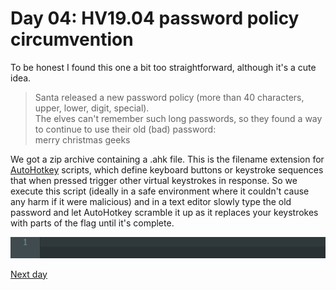 # Day 04: HV19.04 password policy circumvention
To be honest I found this one a bit too straightforward, although it's a cute idea.  

> Santa released a new password policy (more than 40 characters, upper, lower, digit, special).  
> The elves can't remember such long passwords, so they found a way to continue to use their old (bad) password:  
> merry christmas geeks  

We got a zip archive containing a .ahk file. This is the filename extension for [AutoHotkey](https://www.autohotkey.com/) scripts, which define keyboard buttons or keystroke sequences that when pressed trigger other virtual keystrokes in response. So we execute this script (ideally in a safe environment where it couldn't cause any harm if it were malicious) and in a text editor slowly type the old password and let AutoHotkey scramble it up as it replaces your keystrokes with parts of the flag until it's complete.  

![](autohotkey.gif) 

[Next day](../05)
